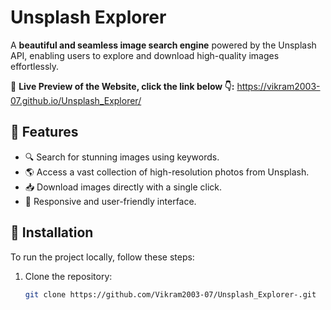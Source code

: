 # Unsplash Explorer  

A **beautiful and seamless image search engine** powered by the Unsplash API, enabling users to explore and download high-quality images effortlessly.  

🔗 **Live Preview of the Website, click the link below 👇:** 
https://vikram2003-07.github.io/Unsplash_Explorer/

## 📌 Features  

- 🔍 Search for stunning images using keywords.  
- 🌎 Access a vast collection of high-resolution photos from Unsplash.  
- 📥 Download images directly with a single click.  
- 🎨 Responsive and user-friendly interface.  

## 🚀 Installation  

To run the project locally, follow these steps:  

1. Clone the repository:  
   ```bash
   git clone https://github.com/Vikram2003-07/Unsplash_Explorer-.git
   
